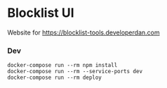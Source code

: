 # Blocklist UI

Website for https://blocklist-tools.developerdan.com

### Dev

    docker-compose run --rm npm install
    docker-compose run --rm --service-ports dev
    docker-compose run --rm deploy
